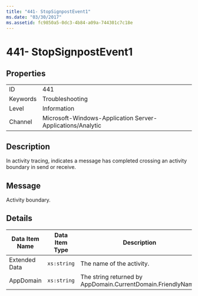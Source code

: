 ```yaml
---
title: "441- StopSignpostEvent1"
ms.date: "03/30/2017"
ms.assetid: fc9850a5-0dc3-4b84-a09a-744301c7c18e
---
```

# 441- StopSignpostEvent1

## Properties  
  
|||  
|-|-|  
|ID|441|  
|Keywords|Troubleshooting|  
|Level|Information|  
|Channel|Microsoft-Windows-Application Server-Applications/Analytic|  
  
## Description  

 In activity tracing, indicates a message has completed crossing an activity boundary in send or receive.  
  
## Message  

 Activity boundary.  
  
## Details  
  
|Data Item Name|Data Item Type|Description|  
|--------------------|--------------------|-----------------|  
|Extended Data|`xs:string`|The name of the activity.|  
|AppDomain|`xs:string`|The string returned by AppDomain.CurrentDomain.FriendlyName.|
